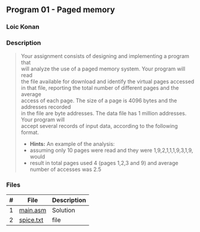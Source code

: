 ## Program 01 - Paged memory

### Loic Konan

### Description

> Your assignment consists of designing and implementing a program that<br>
> will analyze the use of a paged memory system. Your program will read<br>
> the file available for download and identify the virtual pages accessed<br>
> in that file, reporting the total number of different pages and the average<br>
> access of each page. The size of a page is 4096 bytes and the addresses recorded<br>
> in the file are byte addresses. The data file has 1 million addresses. Your program will<br>
> accept several records of input data, according to the following format.<br>
>
> - **Hints:** An example of the analysis:
> - assuming only 10 pages were read and they were 1,9,2,1,1,1,9,3,1,9, would
> - result in total pages used 4 (pages 1,2,3 and 9) and average number of accesses was 2.5

### Files

|   #   | File                   | Description |
| :---: | ---------------------- | ----------- |
|   1   | [main.asm](main.asm)   | Solution    |
|   2   | [spice.txt](spice.txt) | file        |
